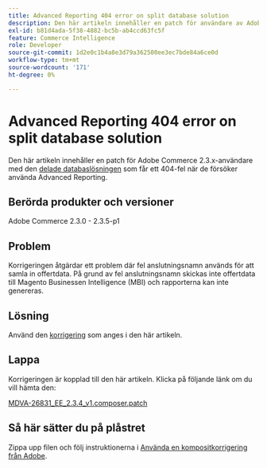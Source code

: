 ```yaml
---
title: Advanced Reporting 404 error on split database solution
description: Den här artikeln innehåller en patch för användare av Adobe Commerce 2.3.x med [split database solution](https://devdocs.magento.com/guides/v2.3/config-guide/multi-master/multi-master.html) som får ett 404-fel när de försöker använda Advanced Reporting.
exl-id: b81d4ada-5f38-4882-bc5b-ab4ccd63fc5f
feature: Commerce Intelligence
role: Developer
source-git-commit: 1d2e0c1b4a8e3d79a362500ee3ec7bde84a6ce0d
workflow-type: tm+mt
source-wordcount: '171'
ht-degree: 0%

---
```


# Advanced Reporting 404 error on split database solution

Den här artikeln innehåller en patch för Adobe Commerce 2.3.x-användare med den [delade databaslösningen](https://devdocs.magento.com/guides/v2.3/config-guide/multi-master/multi-master.html) som får ett 404-fel när de försöker använda Advanced Reporting.

## Berörda produkter och versioner

Adobe Commerce 2.3.0 - 2.3.5-p1

## Problem

Korrigeringen åtgärdar ett problem där fel anslutningsnamn används för att samla in offertdata. På grund av fel anslutningsnamn skickas inte offertdata till Magento Businessen Intelligence (MBI) och rapporterna kan inte genereras.

## Lösning

Använd den [korrigering](assets/MDVA-26831_EE_2.3.4_v1.composer.patch.zip) som anges i den här artikeln.

## Lappa

Korrigeringen är kopplad till den här artikeln. Klicka på följande länk om du vill hämta den:

[MDVA-26831\_EE\_2.3.4\_v1.composer.patch](assets/MDVA-26831_EE_2.3.4_v1.composer.patch.zip)

## Så här sätter du på plåstret

Zippa upp filen och följ instruktionerna i [Använda en kompositkorrigering från Adobe](/help/how-to/general/how-to-apply-a-composer-patch-provided-by-magento.md).

